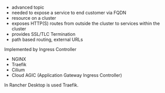 - advanced topic
- needed to expose a service to end customer via FQDN
- resource on a cluster
- exposes HTTP(S) routes from outside the cluster to services within the cluster
- provides SSL/TLC Termination
- path based routing, external URLs


Implemented by Ingress Controller

- NGINX
- Traefik
- Cilium
- Cloud AGIC (Application Gateway Ingress Controller)

In Rancher Desktop is used Traefik.